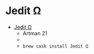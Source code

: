 # Jedit Ω
- [Jedit Ω](http://www.artman21.com/en/jeditOmega/)
  -  Artman 21
  - 
  - `brew cask install Jedit Ω`
